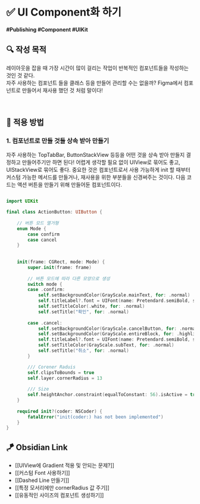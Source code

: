 # ✅ UI Component화 하기

#### #Publishing #Component #UIKit 

## **🔍** 작성 목적

레이아웃을 잡을 때 가장 시간이 많이 걸리는 작업이 반복적인 컴포넌트들을 작성하는 것인 것 같다.   
자주 사용하는 컴포넌트 들을 클래스 등을 만들어 관리할 수는 없을까? Figma에서 컴포넌트로 만들어서 재사용 했던 것 처럼 말이다!

<br>

## 📌 적용 방법

### 1. 컴포넌트로 만들 것들 상속 받아 만들기

자주 사용하는 TopTabBar, ButtonStackView 등등을 어떤 것을 상속 받아 만들지 결정하고 만들어주기만 하면 된다! 어렵게 생각할 필요 없이 UIView로 묶어도 좋고, UIStackView로 묶어도 좋다. 중요한 것은 컴포넌트로서 사용 가능하게 init 할 때부터 커스텀 가능한 메서드를 만들거나, 재사용을 위한 부분들을 신경써주는 것이다. 다음 코드는 액션 버튼을 만들기 위해 만들어둔 컴포넌트이다.

~~~swift

import UIKit

final class ActionButton: UIButton {
    
    // 버튼 모드 열거형
    enum Mode {
        case confirm
        case cancel
    }
    
    
    init(frame: CGRect, mode: Mode) {
        super.init(frame: frame)
        
        // 버튼 모드에 따라 다른 모양으로 생성
        switch mode {
        case .confirm:
            self.setBackgroundColor(GrayScale.mainText, for: .normal)
            self.titleLabel?.font = UIFont(name: Pretendard.semiBold, size: 17)
            self.setTitleColor(.white, for: .normal)
            self.setTitle("확인", for: .normal)
            
        case .cancel:
            self.setBackgroundColor(GrayScale.cancelButton, for: .normal)
            self.setBackgroundColor(GrayScale.entireBlock, for: .highlighted)
            self.titleLabel?.font = UIFont(name: Pretendard.semiBold, size: 17)
            self.setTitleColor(GrayScale.subText, for: .normal)
            self.setTitle("취소", for: .normal)
        }

        /// Corener Raduis
        self.clipsToBounds = true
        self.layer.cornerRadius = 13
        
        /// Size
        self.heightAnchor.constraint(equalToConstant: 56).isActive = true
    }
    
    required init?(coder: NSCoder) {
        fatalError("init(coder:) has not been implemented")
    }
}
~~~


## 🪁 Obsidian Link
- [[UIView에 Gradient 적용 및 안되는 문제?]]
- [[커스텀 Font 사용하기]]
- [[Dashed Line 만들기]]
- [[특정 모서리에만 cornerRadius 값 주기]]
- [[유동적인 사이즈의 컴포넌트 생성하기]]